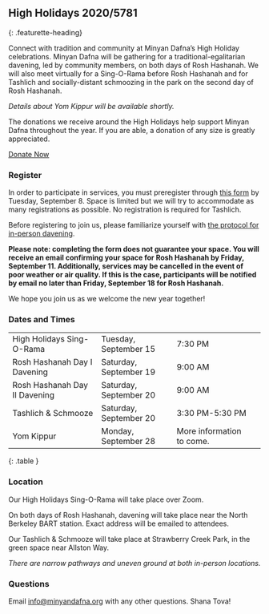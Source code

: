 ## High Holidays 2020/5781
{: .featurette-heading}

Connect with tradition and community at Minyan Dafna’s High Holiday celebrations.
Minyan Dafna will be gathering for a traditional-egalitarian davening, led by community members, on both days of Rosh Hashanah. We will also meet virtually for a Sing-O-Rama before Rosh Hashanah and for Tashlich and socially-distant schmoozing in the park on the second day of Rosh Hashanah.

_Details about Yom Kippur will be available shortly._

The donations we receive around the High Holidays help support Minyan Dafna throughout the year. If you are able, a donation of any size is greatly appreciated.

<a href="https://donorbox.org/minyan-dafna-high-holidays-2020" target="_blank" class="btn btn-primary">Donate Now</a>


### Register
In order to participate in services, you must preregister through [this form](https://airtable.com/shr3mj5cEGbYWbmDq) by Tuesday, September 8. Space is limited but we will try to accommodate as many registrations as possible.
No registration is required for Tashlich.

Before registering to join us, please familiarize yourself with [the protocol for in-person davening](https://drive.google.com/file/d/1t23nqmhT_YMNdMy55NP2aKRXUYm0c6gg/view?usp=sharing).

**Please note: completing the form does not guarantee your space. You will receive an email confirming your space for Rosh Hashanah by Friday, September 11. Additionally, services may be cancelled in the event of poor weather or air quality. If this is the case, participants will be notified by email no later than Friday, September 18 for Rosh Hashanah.**

We hope you join us as we welcome the new year together!

### Dates and Times

| | | | |
|-|-|-|-|
|High Holidays Sing-O-Rama | Tuesday, September 15 | 7:30 PM|
|Rosh Hashanah Day I Davening | Saturday, September 19  | 9:00 AM|
|Rosh Hashanah Day II Davening | Saturday, September 20 | 9:00 AM|
|Tashlich & Schmooze | Saturday, September 20 | 3:30 PM-5:30 PM |
|Yom Kippur| Monday, September 28 | More information to come.|
{: .table }

### Location

Our High Holidays Sing-O-Rama will take place over Zoom.

On both days of Rosh Hashanah, davening will take place near the North Berkeley BART station. Exact address will be emailed to attendees.

Our Tashlich & Schmooze will take place at Strawberry Creek Park, in the green space near Allston Way.

_There are narrow pathways and uneven ground at both in-person locations._


### Questions

Email <a href="mailto:info@minyandafna.org">info@minyandafna.org</a> with any other questions. Shana Tova!
